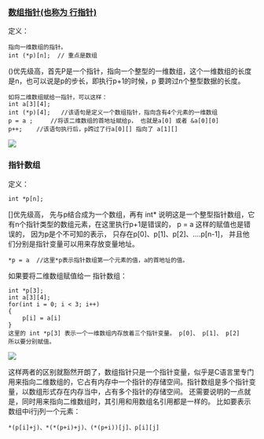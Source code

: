 ### [数组指针(也称为 行指针)](https://segmentfault.com/a/1190000003704532)

定义：   
	
	指向一维数组的指针。
	int (*p)[n];  // 重点是数组

()优先级高，首先P是一个指针，指向一个整型的一维数组，这个一维数组的长度是n，也可以说是p的步长，即执行p+1的时候，p 要跨过n个整型数据的长度。

	如将二维数组赋给一指针，可以这样：
	int a[3][4];
	int (*p)[4];   //该语句是定义一个数组指针，指向含有4个元素的一维数组
	p = a ;     //将该二维数组的首地址赋给p， 也就是a[0] 或者 &a[0][0]
	p++;    //该语句执行后，p跨过了行a[0][] 指向了 a[1][]

![](https://segmentfault.com/img/bVpHSF)


### 指针数组
定义：  

	int *p[n];

[]优先级高， 先与p结合成为一个数组，再有 int* 说明这是一个整型指针数组，它有n个指针类型的数组元素，在这里执行p+1是错误的， p = a 这样的赋值也是错误的， 因为p是个不可知的表示， 只存在p[0]、p[1]、p[2]、....p[n-1]， 并且他们分别是指针变量可以用来存放变量地址。

	*p = a  //这里*p表示指针数组第一个元素的值，a的首地址的值。

如果要将二维数组赋值给一 指针数组：  


	int *p[3];
	int a[3][4];
	for(int i = 0; i < 3; i++)
	{
		p[i] = a[i]
	}
	这里的 int *p[3] 表示一个一维数组内存放着三个指针变量。 p[0]、 p[1]、 p[2]
	所以要分别赋值。


![](https://segmentfault.com/img/bVpHSF)



这样两者的区别就豁然开朗了，数组指针只是一个指针变量，似乎是C语言里专门用来指向二维数组的，它占有内存中一个指针的存储空间。指针数组是多个指针变量，以数组形式存在内存当中，占有多个指针的存储空间。
还需要说明的一点就是，同时用来指向二维数组时，其引用和用数组名引用都是一样的。
比如要表示数组中i行j列一个元素：


	*(p[i]+j)、*(*(p+i)+j)、(*(p+i))[j]、p[i][j]
